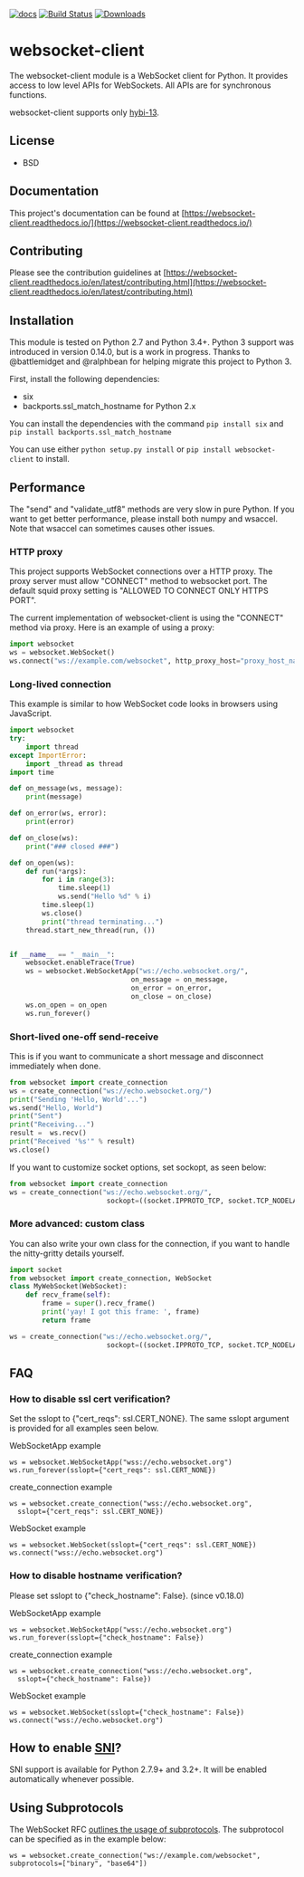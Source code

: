 [![docs](https://readthedocs.org/projects/websocket-client/badge/?style=flat)](https://websocket-client.readthedocs.io/)
[![Build Status](https://travis-ci.com/websocket-client/websocket-client.svg?branch=master)](https://travis-ci.com/websocket-client/websocket-client)
[![Downloads](https://pepy.tech/badge/websocket-client)](https://pepy.tech/project/websocket-client)

# websocket-client

The websocket-client module is a WebSocket client for Python. It provides access
to low level APIs for WebSockets. All APIs are for synchronous functions.

websocket-client supports only [hybi-13](https://tools.ietf.org/html/draft-ietf-hybi-thewebsocketprotocol-13).

## License

- BSD

## Documentation

This project's documentation can be found at
[https://websocket-client.readthedocs.io/](https://websocket-client.readthedocs.io/)

## Contributing

Please see the contribution guidelines at
[https://websocket-client.readthedocs.io/en/latest/contributing.html](https://websocket-client.readthedocs.io/en/latest/contributing.html)

## Installation

This module is tested on Python 2.7 and Python 3.4+. Python 3 support was
introduced in version 0.14.0, but is a work in progress. Thanks to
@battlemidget and @ralphbean for helping migrate this project to Python 3.

First, install the following dependencies:
- six
- backports.ssl\_match\_hostname for Python 2.x

You can install the dependencies with the command `pip install six` and
`pip install backports.ssl_match_hostname`

You can use either `python setup.py install` or `pip install websocket-client` to
install.

## Performance

The "send" and "validate_utf8" methods are very slow in pure Python.
If you want to get better performance, please install both numpy and wsaccel.
Note that wsaccel can sometimes causes other issues.

### HTTP proxy

This project supports WebSocket connections over a HTTP proxy. The proxy server
must allow "CONNECT" method to websocket port. The default squid proxy setting
is "ALLOWED TO CONNECT ONLY HTTPS PORT".

The current implementation of websocket-client is using the "CONNECT" method via
proxy. Here is an example of using a proxy:

```python
import websocket
ws = websocket.WebSocket()
ws.connect("ws://example.com/websocket", http_proxy_host="proxy_host_name", http_proxy_port=3128)
```

### Long-lived connection

This example is similar to how WebSocket code looks in browsers using
JavaScript.

```python
import websocket
try:
    import thread
except ImportError:
    import _thread as thread
import time

def on_message(ws, message):
    print(message)

def on_error(ws, error):
    print(error)

def on_close(ws):
    print("### closed ###")

def on_open(ws):
    def run(*args):
        for i in range(3):
            time.sleep(1)
            ws.send("Hello %d" % i)
        time.sleep(1)
        ws.close()
        print("thread terminating...")
    thread.start_new_thread(run, ())


if __name__ == "__main__":
    websocket.enableTrace(True)
    ws = websocket.WebSocketApp("ws://echo.websocket.org/",
                              on_message = on_message,
                              on_error = on_error,
                              on_close = on_close)
    ws.on_open = on_open
    ws.run_forever()
```

### Short-lived one-off send-receive

This is if you want to communicate a short message and disconnect
immediately when done.

```python
from websocket import create_connection
ws = create_connection("ws://echo.websocket.org/")
print("Sending 'Hello, World'...")
ws.send("Hello, World")
print("Sent")
print("Receiving...")
result =  ws.recv()
print("Received '%s'" % result)
ws.close()
```

If you want to customize socket options, set sockopt, as seen below:

```python
from websocket import create_connection
ws = create_connection("ws://echo.websocket.org/",
                        sockopt=((socket.IPPROTO_TCP, socket.TCP_NODELAY),))
```

### More advanced: custom class

You can also write your own class for the connection, if you want to handle the nitty-gritty details yourself.

```python
import socket
from websocket import create_connection, WebSocket
class MyWebSocket(WebSocket):
    def recv_frame(self):
        frame = super().recv_frame()
        print('yay! I got this frame: ', frame)
        return frame

ws = create_connection("ws://echo.websocket.org/",
                        sockopt=((socket.IPPROTO_TCP, socket.TCP_NODELAY, 1),), class_=MyWebSocket)
```

## FAQ

### How to disable ssl cert verification?

Set the sslopt to {"cert_reqs": ssl.CERT_NONE}. The same sslopt argument is provided
for all examples seen below.

WebSocketApp example

```
ws = websocket.WebSocketApp("wss://echo.websocket.org")
ws.run_forever(sslopt={"cert_reqs": ssl.CERT_NONE})
```

create_connection example

```
ws = websocket.create_connection("wss://echo.websocket.org",
  sslopt={"cert_reqs": ssl.CERT_NONE})
```

WebSocket example

```
ws = websocket.WebSocket(sslopt={"cert_reqs": ssl.CERT_NONE})
ws.connect("wss://echo.websocket.org")
```

### How to disable hostname verification?

Please set sslopt to {"check_hostname": False}. (since v0.18.0)

WebSocketApp example

```
ws = websocket.WebSocketApp("wss://echo.websocket.org")
ws.run_forever(sslopt={"check_hostname": False})
```

create_connection example

```
ws = websocket.create_connection("wss://echo.websocket.org",
  sslopt={"check_hostname": False})
```

WebSocket example

```
ws = websocket.WebSocket(sslopt={"check_hostname": False})
ws.connect("wss://echo.websocket.org")
```

## How to enable [SNI](http://en.wikipedia.org/wiki/Server_Name_Indication)?

SNI support is available for Python 2.7.9+ and 3.2+.
It will be enabled automatically whenever possible.

## Using Subprotocols

The WebSocket RFC [outlines the usage of subprotocols](https://tools.ietf.org/html/rfc6455#section-1.9).
The subprotocol can be specified as in the example below:

`ws = websocket.create_connection("ws://example.com/websocket", subprotocols=["binary", "base64"])`
